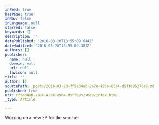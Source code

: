 ```yaml
---
inFeed: true
hasPage: true
inNav: false
inLanguage: null
starred: false
keywords: []
description: ''
datePublished: '2016-03-20T13:55:09.844Z'
dateModified: '2016-03-20T13:55:09.382Z'
authors: []
publisher:
  name: null
  domain: null
  url: null
  favicon: null
title: ''
author: []
sourcePath: _posts/2016-03-20-ff5a34ab-2a7e-42be-85b4-d5ffe95276e9.md
published: true
url: ff5a34ab-2a7e-42be-85b4-d5ffe95276e9/index.html
_type: Article

---
```

Working on a new EP for the summer